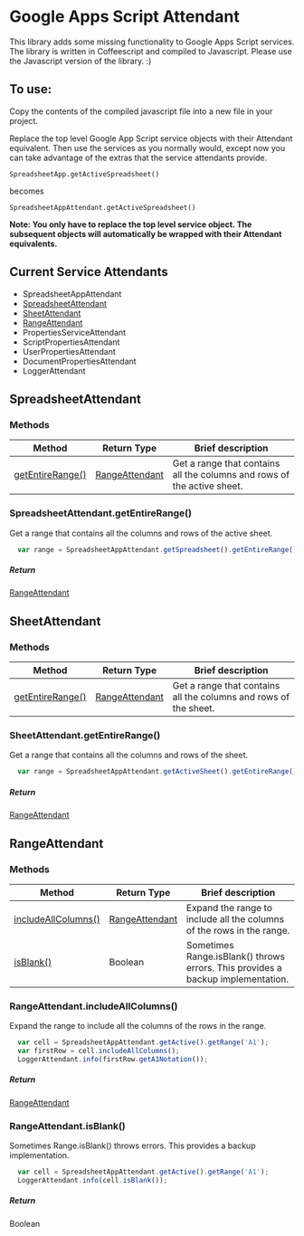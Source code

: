 # Google Apps Script Attendant

This library adds some missing functionality to Google Apps Script services. The library is written in Coffeescript and compiled to Javascript. Please use the Javascript version of the library. :) 

## To use:


Copy the contents of the compiled javascript file into a new file in your project. 
 
Replace the top level Google App Script service objects with their Attendant equivalent. Then use the services as you normally would, except now you can take advantage of the extras that the service attendants provide.

```
SpreadsheetApp.getActiveSpreadsheet()
```

becomes

```
SpreadsheetAppAttendant.getActiveSpreadsheet()
```

**Note: You only have to replace the top level service object. The subsequent objects will automatically be wrapped with their Attendant equivalents.**
 
## Current Service Attendants

* SpreadsheetAppAttendant
* [SpreadsheetAttendant](#spreadsheetattendant)
* [SheetAttendant](#sheetattendant)
* [RangeAttendant](#rangeattendant)
* PropertiesServiceAttendant
* ScriptPropertiesAttendant
* UserPropertiesAttendant
* DocumentPropertiesAttendant
* LoggerAttendant


## SpreadsheetAttendant  
### Methods

| Method | Return Type | Brief description |
| ------ | ----------- | ----------------- |
| [getEntireRange()](#spreadsheetattendantgetentirerange) | [RangeAttendant](#rangeattendant) | Get a range that contains all the columns and rows of the active sheet. |


### SpreadsheetAttendant.getEntireRange()

Get a range that contains all the columns and rows of the active sheet.

```javascript
  var range = SpreadsheetAppAttendant.getSpreadsheet().getEntireRange();
```

##### Return
[RangeAttendant](#rangeattendant)

## SheetAttendant
### Methods

| Method | Return Type | Brief description |
| ------ | ----------- | ----------------- |
| [getEntireRange()](#sheetattendantgetentirerange) | [RangeAttendant](#rangeattendant) | Get a range that contains all the columns and rows of the sheet. |


### SheetAttendant.getEntireRange()

Get a range that contains all the columns and rows of the sheet.

```javascript
  var range = SpreadsheetAppAttendant.getActiveSheet().getEntireRange();
```

##### Return
[RangeAttendant](#rangeattendant)

## RangeAttendant
### Methods

| Method | Return Type | Brief description |
| ------ | ----------- | ----------------- |
| [includeAllColumns()](#rangeattendantincludeallcolumns) | [RangeAttendant](#rangeattendant) | Expand the range to include all the columns of the rows in the range. |
| [isBlank()](#rangeattendantisblank) | Boolean | Sometimes Range.isBlank() throws errors. This provides a backup implementation. |

### RangeAttendant.includeAllColumns()

Expand the range to include all the columns of the rows in the range.

```javascript
  var cell = SpreadsheetAppAttendant.getActive().getRange('A1');
  var firstRow = cell.includeAllColumns();
  LoggerAttendant.info(firstRow.getA1Notation());
```

##### Return
[RangeAttendant](#rangeattendant)

### RangeAttendant.isBlank()

Sometimes Range.isBlank() throws errors. This provides a backup implementation.

```javascript
  var cell = SpreadsheetAppAttendant.getActive().getRange('A1');
  LoggerAttendant.info(cell.isBlank());
```

##### Return
Boolean



